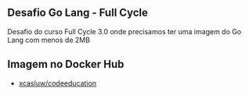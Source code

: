 ## Desafio Go Lang - Full Cycle

Desafio do curso Full Cycle 3.0 onde precisamos ter uma imagem do Go Lang com menos de 2MB

## Imagem no Docker Hub

- [xcasluw/codeeducation](https://hub.docker.com/r/xcasluw/codeeducation)